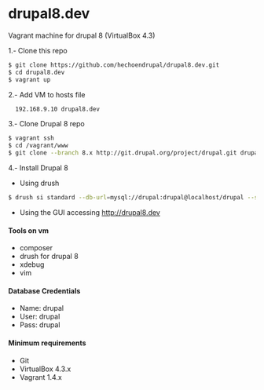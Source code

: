 drupal8.dev
===========

Vagrant machine for drupal 8 (VirtualBox 4.3)

1.- Clone this repo
```bash
$ git clone https://github.com/hechoendrupal/drupal8.dev.git
$ cd drupal8.dev
$ vagrant up
```

2.- Add VM to hosts file
```bash
  192.168.9.10 drupal8.dev
```

3.- Clone Drupal 8 repo
```bash
$ vagrant ssh
$ cd /vagrant/www
$ git clone --branch 8.x http://git.drupal.org/project/drupal.git drupal8.dev
```

4.- Install Drupal 8
* Using drush
```bash
$ drush si standard --db-url=mysql://drupal:drupal@localhost/drupal --site-name=drupal8.dev --account-name=admin --account-pass=admin --account-mail=[user-email]
```

* Using the GUI accessing http://drupal8.dev

#### Tools on vm
* composer
* drush for drupal 8
* xdebug
* vim

#### Database Credentials
* Name: drupal
* User: drupal
* Pass: drupal

#### Minimum requirements
* Git
* VirtualBox 4.3.x
* Vagrant 1.4.x
